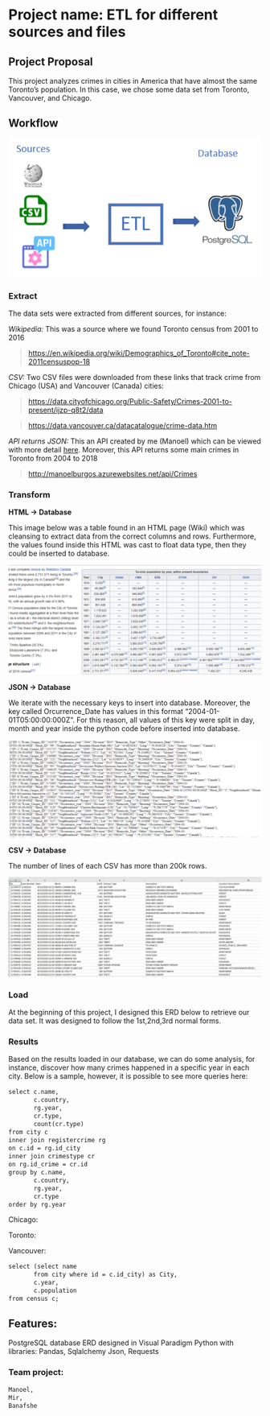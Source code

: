 # Project name: ETL for different sources and files

## Project Proposal

This project analyzes crimes in cities in America that have almost the same Toronto’s population. In this case, we chose some data set from Toronto, Vancouver, and Chicago.

## Workflow

![GitHub Logo](/images/workflow.png)
 

### Extract
The data sets were extracted from different sources, for instance:

*Wikipedia:* 
This was a source where we found Toronto census from 2001 to 2016

> https://en.wikipedia.org/wiki/Demographics_of_Toronto#cite_note-2011censuspop-18

*CSV:* 
Two CSV files were downloaded from these links that track crime from Chicago (USA) and Vancouver (Canada) cities:

> https://data.cityofchicago.org/Public-Safety/Crimes-2001-to-present/ijzp-q8t2/data

> https://data.vancouver.ca/datacatalogue/crime-data.htm

*API returns JSON:* 
This an API created by me (Manoel) which can be viewed with more detail [here](https://github.com/manoelbritto/ETL_API). Moreover, this API returns some main crimes in Toronto from 2004 to 2018

> http://manoelburgos.azurewebsites.net/api/Crimes

### Transform

**HTML -> Database**

This image below was a table found in an HTML page (Wiki) which was cleansing to extract data from the correct columns and rows. Furthermore, the values found inside this HTML was cast to float data type, then they could be inserted to database.

![GitHub Logo](/images/html.png)
 
**JSON -> Database**

We iterate with the necessary keys to insert into database. Moreover, the key called Orcurrence_Date has values in this format “2004-01-01T05:00:00:000Z”. For this reason, all values of this key were split in day, month and year inside the python code before inserted into database.

![GitHub Logo](/images/json.png)


**CSV -> Database**

The number of lines of each CSV has more than 200k rows.
 
![GitHub Logo](/images/csv.jpg)


### Load
At the beginning of this project, I designed this ERD below to retrieve our data set.
It was designed to follow the 1st,2nd,3rd normal forms. 
 

### Results
Based on the results loaded in our database, we can do some analysis, for instance, discover how many crimes happened in a specific year in each city.
Below is a sample, however, it is possible to see more queries here:
```
select c.name,
	   c.country,
	   rg.year,
	   cr.type,
	   count(cr.type)
from city c
inner join registercrime rg
on c.id = rg.id_city
inner join crimestype cr
on rg.id_crime = cr.id
group by c.name,
	   c.country,
	   rg.year,
	   cr.type
order by rg.year
```
Chicago:
 

Toronto:
 

Vancouver:

 
```
select (select name
	   from city where id = c.id_city) as City,
	   c.year,
	   c.population
from census c;

```
 

## Features:

PostgreSQL database
ERD designed in Visual Paradigm
Python with libraries:
	Pandas,
	Sqlalchemy
	Json, 
	Requests


### Team project: 
	Manoel,
	Mir,
	Banafshe


